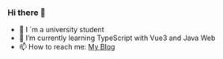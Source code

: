 ### Hi there 👋

- 🔭 I `m a university student
- 🌱 I’m currently learning TypeScript with Vue3 and Java Web 
- 📫 How to reach me: [My Blog](http://monsters1228.cc/)
